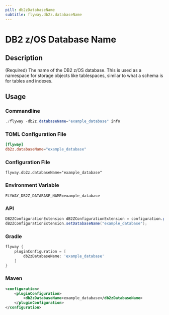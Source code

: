 ```yaml
---
pill: db2zDatabaseName
subtitle: flyway.db2z.databaseName
---
```


# DB2 z/OS Database Name

## Description
(Required) The name of the DB2 z/OS database. 
This is used as a namespace for storage objects like tablespaces, similar to what a schema is for tables and indexes.

## Usage

### Commandline
```powershell
./flyway -db2z.databaseName="example_database" info
```

### TOML Configuration File
```toml
[flyway]
db2z.databaseName="example_database"
```

### Configuration File
```properties
flyway.db2z.databaseName="example_database"
```

### Environment Variable
```properties
FLYWAY_DB2Z_DATABASE_NAME=example_database
```

### API
```java
DB2ZConfigurationExtension dB2ZConfigurationExtension = configuration.getPluginRegister().getPlugin(DB2ZConfigurationExtension.class);
dB2ZConfigurationExtension.setDatabaseName("example_database");
```

### Gradle
```groovy
flyway {
    pluginConfiguration = [
        db2zDatabaseName: 'example_database'
    ]
}
```

### Maven
```xml
<configuration>
    <pluginConfiguration>
        <db2zDatabaseName>example_database</db2zDatabaseName>
    </pluginConfiguration>
</configuration>
```
